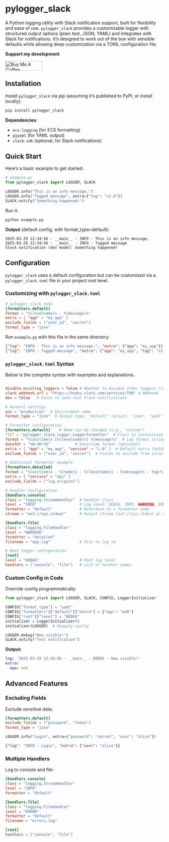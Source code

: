 # pylogger_slack

A Python logging utility with Slack notification support, built for flexibility and ease of use. `pylogger_slack` provides a customizable logger with structured output options (plain text, JSON, YAML) and integrates with Slack for notifications. It’s designed to work out of the box with sensible defaults while allowing deep customization via a TOML configuration file.

**Support my development**

<a href="https://www.buymeacoffee.com/i_binay" target="_blank"><img src="https://cdn.buymeacoffee.com/buttons/v2/default-yellow.png" alt="Buy Me A Coffee" style="height: 30px !important;width: 117px !important;" ></a>

## Installation

Install `pylogger_slack` via pip (assuming it’s published to PyPI, or install locally):

```bash
pip install pylogger_slack
```

**Dependencies**:
- `ecs-logging` (for ECS formatting)
- `pyyaml` (for YAML output)
- `slack-sdk` (optional, for Slack notifications)


## Quick Start

Here’s a basic example to get started:

```python
# example.py
from pylogger_slack import LOGGER, SLACK

LOGGER.info("This is an info message.")
LOGGER.info("Tagged message", extra={"tag": "v1.0"})
SLACK.notify("Something happened!")
```

Run it:
```bash
python example.py
```

**Output** (default config, with format_type=default):
```
2025-03-29 12:34:56 - __main__ - INFO - This is an info message.
2025-03-29 12:34:56 - __main__ - INFO - Tagged message
Slack notification (dev mode): Something happened!
```

## Configuration

`pylogger_slack` uses a default configuration but can be customized via a `pylogger_slack.toml` file in your project root level.


### Customizing with `pylogger_slack.toml`

```toml
# pylogger_slack.toml
[formatters.default]
format = "%(levelname)s - %(message)s"
extra = { "app" = "my_app" }
exclude_fields = ["user_id", "secret"]
format_type = "json"
```

Run `example.py` with this file in the same directory:
```json
{"log": "INFO - This is an info message.", "extra": {"app": "my_app"}}
{"log": "INFO - Tagged message", "extra": {"app": "my_app", "tag": "v1.0"}}
```

### `pylogger_slack.toml` Syntax
Below is the complete syntax with examples and explanations.

```toml

disable_existing_loggers = false # Whether to disable other loggers (true/false)
slack_webhook_url = "https://hooks.slack.com/services/T00" # Webhook
dev = false   # False to send real Slack notifications

# General settings
env = "production"  # Environment name
format_type = "json"  # Output type: "default" (plain), "json", "yaml"

# Formatter configuration
[formatters.default]    # Name can be changed (e.g., "custom")
"()" = "pylogger_slack.logger.LoggerFormatter"  # Class to instantiate (optional, default provided)
format = "%(asctime)s [%(levelname)s] %(message)s"  # Log format string
datefmt = "%H:%M:%S"           # Date/time format (optional)
extra = { "app" = "my_app", "version" = "1.0" }  # Default extra fields
exclude_fields = ["user_id", "secret"]  # Fields to exclude from structured output

# Additional formatter example
[formatters.detailed]
format = "%(asctime)s - %(name)s - %(levelname)s - %(message)s - tag:%(tag)s"
extra = { "service" = "api" }
exclude_fields = ["log.original"]

# Handler configuration
[handlers.console]
class = "logging.StreamHandler"  # Handler class
level = "INFO"                   # Log level: DEBUG, INFO, WARNING, ERROR, CRITICAL
formatter = "default"            # Reference to a formatter name
stream = "ext://sys.stdout"      # Output stream (ext://sys.stdout or ext://sys.stderr)

[handlers.file]
class = "logging.FileHandler"
level = "WARNING"
formatter = "detailed"
filename = "app.log"             # File to log to

# Root logger configuration
[root]
level = "DEBUG"                  # Root log level
handlers = ["console", "file"]   # List of handler names
```

### Custom Config in Code
Override config programmatically:
```python
from pylogger_slack import LOGGER, SLACK, CONFIG, LoggerInitializer

CONFIG["format_type"] = "yaml"
CONFIG["formatters"]["default"]["extra"] = {"app": "web"}
CONFIG["root"]["level"] = "DEBUG"
initializer = LoggerInitializer()
initializer(LOGGER)  # Reapply config

LOGGER.debug("Now visible!")
SLACK.notify("Test notification")
```

**Output:**
```yaml
log: '2025-03-29 12:34:56 - __main__ - DEBUG - Now visible!'
extra:
  app: web
```


## Advanced Features

### Excluding Fields
Exclude sensitive data:
```toml
[formatters.default]
exclude_fields = ["password", "token"]
format_type = "json"
```
```python
LOGGER.info("Login", extra={"password": "secret", "user": "alice"})
```
```json
{"log": "INFO - Login", "extra": {"user": "alice"}}
```

### Multiple Handlers
Log to console and file:
```toml
[handlers.console]
class = "logging.StreamHandler"
level = "INFO"
formatter = "default"

[handlers.file]
class = "logging.FileHandler"
level = "ERROR"
formatter = "default"
filename = "errors.log"

[root]
handlers = ["console", "file"]
```
